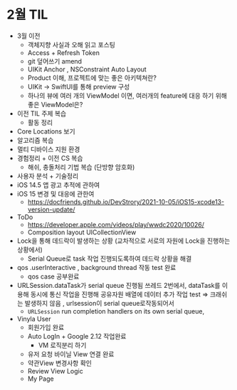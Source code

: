 # 2월 TIL

* 3월 이전
  * 객체지향 사실과 오해 읽고 포스팅
  * Access + Refresh Token
  * git 덮어쓰기 amend
  * UIKit Anchor , NSConstraint Auto Layout
  * Product 이해, 프로젝트에 맞는 좋은 아키텍쳐란?
  * UIKit -> SwiftUI를 통해 preview 구성
  * 하나의 뷰에 여러 개의 ViewModel 이면, 여러개의 feature에 대응 하기 위해 좋은 ViewModel은?
* 이전 TIL 주제 복습
  * 활동 정리
* Core Locations 보기
* 알고리즘 복습
* 멀티 디바이스 지원 환경
* 경험정리 + 이전 CS 복습
  * 해쉬, 충돌처리 기법 복습 (단방향 암호화)
* 사용자 분석 + 기술정리
* iOS 14.5 앱 광고 추적에 관하여
* iOS 15 변경 및 대응에 관한여
  * https://docfriends.github.io/DevStrory/2021-10-05/iOS15-xcode13-version-update/
* ToDo
  * https://developer.apple.com/videos/play/wwdc2020/10026/
  * Composition layout UICollectionView
* Lock을 통해 데드락이 발생하는 상황 (교차적으로 서로의 자원에 Lock을 진행하는 상황에서)
  * Serial Queue로 task 작업 진행되도록하여 데드락 상황을 해결
* qos .userInteractive , background thread 작동 test 완료
  * qos case 공부완료
* URLSession.dataTask가 serial queue 진행됨 쓰레드 2번에서, dataTask를 이용해 동시에 통신 작업을 진행해 공유자원 배열에 데이터 추가 작업 test => 크래쉬는 발생하지 않음 , urlsession이 serial queue로작동되어서
  * `URLSession` run completion handlers on its own serial queue,
* Vinyla User
  * 회원가입 완료
  * Auto LogIn + Google 2.12 작업완료
    * VM 로직분리 하기
  * 유저 요청 바이닐 View 연결 완료
  * 약관View 변경사항 확인
  * Review View Logic
  * My Page
